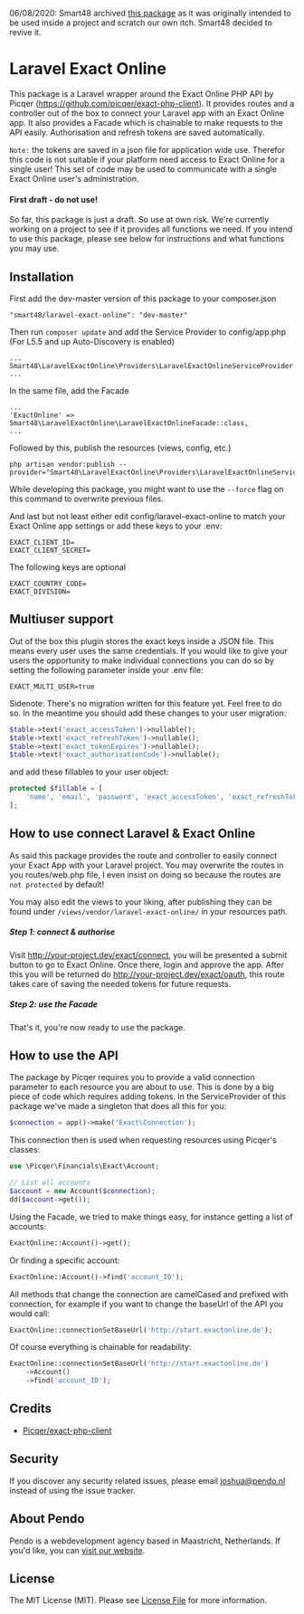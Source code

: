06/08/2020: Smart48 archived [this package](https://github.com/Smart48/laravel-exact-online) as it was originally intended to be used inside a project and scratch our own itch.  Smart48 decided to revive it.

# Laravel Exact Online
This package is a Laravel wrapper around the Exact Online PHP API by Picqer 
(https://github.com/picqer/exact-php-client). It provides routes and a controller out of the box to connect
your Laravel app with an Exact Online app. It also provides a Facade which is chainable to make requests
to the API easily. Authorisation and refresh tokens are saved automatically.

`Note:` the tokens are saved in a json file for application wide use. Therefor this code is not suitable if
your platform need access to Exact Online for a single user! This set of code may be used to communicate with
a single Exact Online user's administration.

#### First draft - do not use!
So far, this package is just a draft. So use at own risk. We're currently working on a project to see if
it provides all functions we need. If you intend to use this package, please see below for instructions and
what functions you may use.

## Installation
First add the dev-master version of this package to your composer.json

```
"smart48/laravel-exact-online": "dev-master"
```

Then run `composer update` and add the Service Provider to config/app.php (For L5.5 and up Auto-Discovery is enabled)

```
...
Smart48\LaravelExactOnline\Providers\LaravelExactOnlineServiceProvider::class,
...
```

In the same file, add the Facade

```
...
'ExactOnline' => Smart48\LaravelExactOnline\LaravelExactOnlineFacade::class,
...
```

Followed by this, publish the resources (views, config, etc.)

```
php artisan vendor:publish --provider="Smart48\LaravelExactOnline\Providers\LaravelExactOnlineServiceProvider"
```

While developing this package, you might want to use the `--force` flag on this command to overwrite previous files.

And last but not least either edit config/laravel-exact-online to match your Exact Online app settings
or add these keys to your .env:

```
EXACT_CLIENT_ID=
EXACT_CLIENT_SECRET=
```

The following keys are optional

```
EXACT_COUNTRY_CODE=
EXACT_DIVISION=
```

## Multiuser support
Out of the box this plugin stores the exact keys inside a JSON file. This means every user uses the same credentials. If you would like to give your users the opportunity to make individual connections you can do so by setting the following parameter inside your .env file:

```
EXACT_MULTI_USER=true
```

Sidenote: There's no migration written for this feature yet. Feel free to do so. In the meantime you should add these changes to your user  migration:

```php
$table->text('exact_accessToken')->nullable();
$table->text('exact_refreshToken')->nullable();
$table->text('exact_tokenExpires')->nullable();
$table->text('exact_authorisationCode')->nullable();
```

and add these fillables to your user object:

```php
protected $fillable = [
    'name', 'email', 'password', 'exact_accessToken', 'exact_refreshToken', 'exact_tokenExpires', 'exact_authorisationCode'
];
```

## How to use connect Laravel & Exact Online
As said this package provides the route and controller to easily connect your  Exact App with 
your Laravel project. You may overwrite the routes in you routes/web.php file, I even insist on
doing so because the routes are `not protected` by default!

You may also edit the views to your liking, after publishing they can be found under
`/views/vendor/laravel-exact-online/` in your resources path.

##### Step 1: connect & authorise
Visit http://your-project.dev/exact/connect, you will be presented a submit button to go to
Exact Online. Once there, login and approve the app. After this you will be returned do 
http://your-project.dev/exact/oauth, this route takes care of saving the needed tokens for
future requests.

##### Step 2: use the Facade
That's it, you're now ready to use the package.

## How to use the API
The package by Picqer requires you to provide a valid connection parameter to each resource
you are about to use. This is done by a big piece of code which requires adding tokens. In
the ServiceProvider of this package we've made a singleton that does all this for you:

```php
$connection = app()->make('Exact\Connection');
```

This connection then is used when requesting resources using Picqer's classes:

```php
use \Picqer\Financials\Exact\Account;

// List all accounts
$account = new Account($connection);
dd($account->get());
```

Using the Facade, we tried to make things easy, for instance getting a list of accounts:

```php
ExactOnline::Account()->get();
```

Or finding a specific account:

```php
ExactOnline::Account()->find('account_ID');
```

All methods that change the connection are camelCased and prefixed with connection, for
example if you want to change the baseUrl of the API you would call:

```php
ExactOnline::connectionSetBaseUrl('http://start.exactonline.de');
```

Of course everything is chainable for readability:

```php
ExactOnline::connectionSetBaseUrl('http://start.exactonline.de')
    ->Account()
    ->find('account_ID');
```

## Credits

- [Picqer/exact-php-client](https://github.com/picqer/exact-php-client)

## Security

If you discover any security related issues, please email joshua@pendo.nl instead of using the issue tracker.

## About Pendo
Pendo is a webdevelopment agency based in Maastricht, Netherlands. If you'd like, you can [visit our website](https://pendo.nl).

## License

The MIT License (MIT). Please see [License File](LICENSE) for more information.
